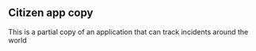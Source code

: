 ## Citizen app copy

This is a partial copy of an application that can track incidents around the world